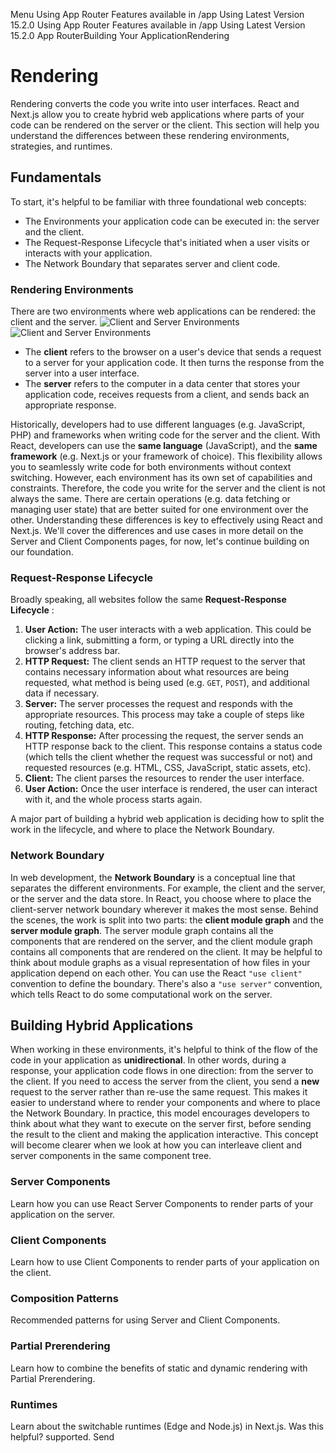 Menu
Using App Router
Features available in /app
Using Latest Version
15.2.0
Using App Router
Features available in /app
Using Latest Version
15.2.0
App RouterBuilding Your ApplicationRendering
# Rendering
Rendering converts the code you write into user interfaces. React and Next.js allow you to create hybrid web applications where parts of your code can be rendered on the server or the client. This section will help you understand the differences between these rendering environments, strategies, and runtimes.
## Fundamentals
To start, it's helpful to be familiar with three foundational web concepts:
  * The Environments your application code can be executed in: the server and the client.
  * The Request-Response Lifecycle that's initiated when a user visits or interacts with your application.
  * The Network Boundary that separates server and client code.


### Rendering Environments
There are two environments where web applications can be rendered: the client and the server.
![Client and Server Environments](https://nextjs.org/_next/image?url=https%3A%2F%2Fh8DxKfmAPhn8O0p3.public.blob.vercel-storage.com%2Fdocs%2Flight%2Fclient-and-server-environments.png&w=3840&q=75)![Client and Server Environments](https://nextjs.org/_next/image?url=https%3A%2F%2Fh8DxKfmAPhn8O0p3.public.blob.vercel-storage.com%2Fdocs%2Fdark%2Fclient-and-server-environments.png&w=3840&q=75)
  * The **client** refers to the browser on a user's device that sends a request to a server for your application code. It then turns the response from the server into a user interface.
  * The **server** refers to the computer in a data center that stores your application code, receives requests from a client, and sends back an appropriate response.


Historically, developers had to use different languages (e.g. JavaScript, PHP) and frameworks when writing code for the server and the client. With React, developers can use the **same language** (JavaScript), and the **same framework** (e.g. Next.js or your framework of choice). This flexibility allows you to seamlessly write code for both environments without context switching.
However, each environment has its own set of capabilities and constraints. Therefore, the code you write for the server and the client is not always the same. There are certain operations (e.g. data fetching or managing user state) that are better suited for one environment over the other.
Understanding these differences is key to effectively using React and Next.js. We'll cover the differences and use cases in more detail on the Server and Client Components pages, for now, let's continue building on our foundation.
### Request-Response Lifecycle
Broadly speaking, all websites follow the same **Request-Response Lifecycle** :
  1. **User Action:** The user interacts with a web application. This could be clicking a link, submitting a form, or typing a URL directly into the browser's address bar.
  2. **HTTP Request:** The client sends an HTTP request to the server that contains necessary information about what resources are being requested, what method is being used (e.g. `GET`, `POST`), and additional data if necessary.
  3. **Server:** The server processes the request and responds with the appropriate resources. This process may take a couple of steps like routing, fetching data, etc.
  4. **HTTP Response:** After processing the request, the server sends an HTTP response back to the client. This response contains a status code (which tells the client whether the request was successful or not) and requested resources (e.g. HTML, CSS, JavaScript, static assets, etc).
  5. **Client:** The client parses the resources to render the user interface.
  6. **User Action:** Once the user interface is rendered, the user can interact with it, and the whole process starts again.


A major part of building a hybrid web application is deciding how to split the work in the lifecycle, and where to place the Network Boundary.
### Network Boundary
In web development, the **Network Boundary** is a conceptual line that separates the different environments. For example, the client and the server, or the server and the data store.
In React, you choose where to place the client-server network boundary wherever it makes the most sense.
Behind the scenes, the work is split into two parts: the **client module graph** and the **server module graph**. The server module graph contains all the components that are rendered on the server, and the client module graph contains all components that are rendered on the client.
It may be helpful to think about module graphs as a visual representation of how files in your application depend on each other.
You can use the React `"use client"` convention to define the boundary. There's also a `"use server"` convention, which tells React to do some computational work on the server.
## Building Hybrid Applications
When working in these environments, it's helpful to think of the flow of the code in your application as **unidirectional**. In other words, during a response, your application code flows in one direction: from the server to the client.
If you need to access the server from the client, you send a **new** request to the server rather than re-use the same request. This makes it easier to understand where to render your components and where to place the Network Boundary.
In practice, this model encourages developers to think about what they want to execute on the server first, before sending the result to the client and making the application interactive.
This concept will become clearer when we look at how you can interleave client and server components in the same component tree.
### Server Components
Learn how you can use React Server Components to render parts of your application on the server.
### Client Components
Learn how to use Client Components to render parts of your application on the client.
### Composition Patterns
Recommended patterns for using Server and Client Components.
### Partial Prerendering
Learn how to combine the benefits of static and dynamic rendering with Partial Prerendering.
### Runtimes
Learn about the switchable runtimes (Edge and Node.js) in Next.js.
Was this helpful?
supported.
Send
